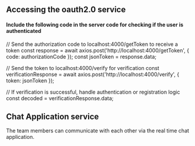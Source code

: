 ## Accessing the oauth2.0 service
#### Include the following code in the server code for checking if the user is authenticated
// Send the authorization code to localhost:4000/getToken to receive a token
const response = await axios.post('http://localhost:4000/getToken', { code: authorizationCode });
const jsonToken = response.data;

// Send the token to localhost:4000/verify for verification
const verificationResponse = await axios.post('http://localhost:4000/verify', { token: jsonToken });

// If verification is successful, handle authentication or registration logic
const decoded = verificationResponse.data;

## Chat Application service
The team members can communicate with each other via the real time chat application.


